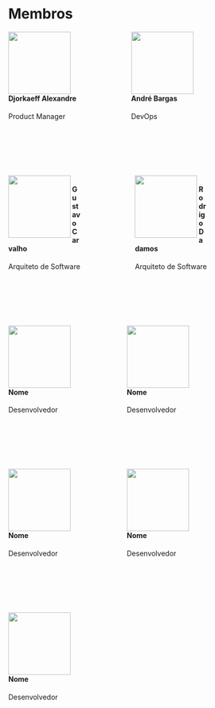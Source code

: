 # Membros
<div style="float:left;margin:0 110px 110px 0">
    <img align="left" width="125" height="125" src="https://avatars0.githubusercontent.com/u/29778115?s=460&v=4">
    <h4> Djorkaeff Alexandre</h4>
    Product Manager
</div>

<div style="float:left;margin:0 110px 110px 0">
    <img align="left" width="125" height="125" src="https://avatars0.githubusercontent.com/u/29279567?s=460&v=4">
    <h4> André Bargas</h4>
    DevOps 
</div>
<div style="float:left;margin:0 110px 110px 0">
    <img align="left" width="125" height="125" src="https://avatars3.githubusercontent.com/u/23438547?s=460&v=4">
    <h4> Gustavo Carvalho</h4>
    Arquiteto de Software
</div>

<div style="float:left;margin:0 75px 110px 0">
    <img align="left" width="125" height="125" src="https://avatars0.githubusercontent.com/u/17864231?s=460&v=4">
    <h4>Rodrigo Dadamos</h4>
    Arquiteto de Software 
</div>

<div style="float:left;margin:0 110px 110px 0">
    <img align="left" width="125" height="125" src="https://i.imgur.com/frbT3f3.jpg">
    <h4> Nome</h4>
     Desenvolvedor 
</div>

<div style="float:left;margin:0 110px 110px 0">
    <img align="left" width="125" height="125" src="">
    <h4>Nome</h4>
     Desenvolvedor 
</div>
<div style="float:left;margin:0 110px 110px 0">
    <img align="left" width="125" height="125" src="">
    <h4>Nome</h4>
     Desenvolvedor 
</div>

<div style="float:left;margin:0 110px 110px 0">
    <img align="left" width="125" height="125" src="">
    <h4>Nome</h4>
     Desenvolvedor 
</div>

<div style="float:left;margin:0 110px 110px 0">
    <img align="left" width="125" height="125" src="">
    <h4>Nome</h4>
     Desenvolvedor 
</div>


